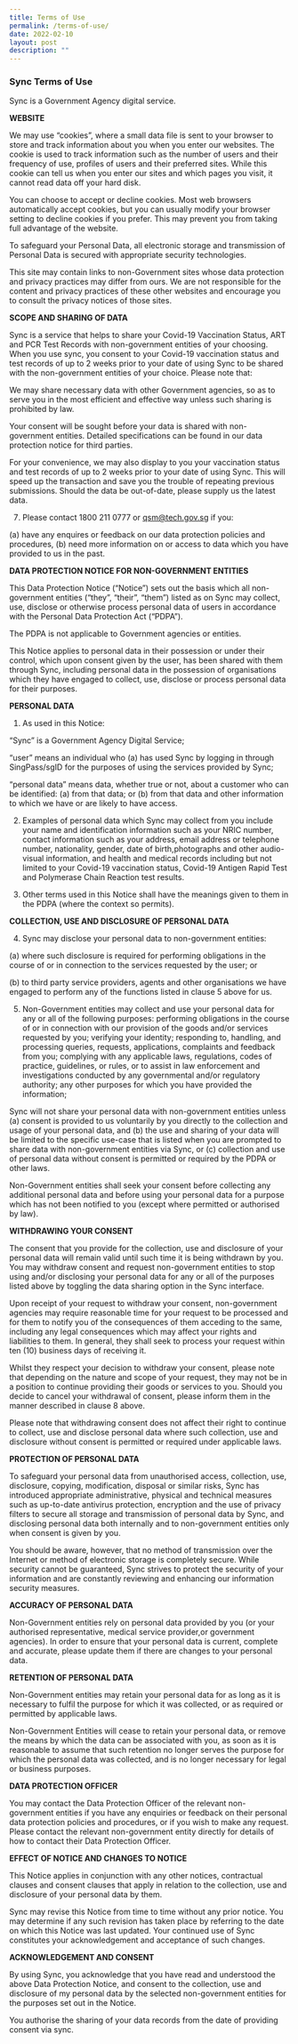 ```yaml
---
title: Terms of Use
permalink: /terms-of-use/
date: 2022-02-10
layout: post
description: ""
---
```



### **Sync Terms of Use**

Sync is a Government Agency digital service.

**WEBSITE**

We may use “cookies”, where a small data file is sent to your browser to store and track information about you when you enter our websites. The cookie is used to track information such as the number of users and their frequency of use, profiles of users and their preferred sites. While this cookie can tell us when you enter our sites and which pages you visit, it cannot read data off your hard disk.


You can choose to accept or decline cookies. Most web browsers automatically accept cookies, but you can usually modify your browser setting to decline cookies if you prefer. This may prevent you from taking full advantage of the website.

To safeguard your Personal Data, all electronic storage and transmission of Personal Data is secured with appropriate security technologies.


This site may contain links to non-Government sites whose data protection and privacy practices may differ from ours. We are not responsible for the content and privacy practices of these other websites and encourage you to consult the privacy notices of those sites.

**SCOPE AND SHARING OF DATA**

Sync is a service that helps to share your Covid-19 Vaccination Status, ART and PCR Test Records with non-government entities of your choosing. When you use sync, you consent to your Covid-19 vaccination status and test records of up to 2 weeks prior to your date of using Sync to be shared with the non-government entities of your choice. Please note that:

We may share necessary data with other Government agencies, so as to serve you in the most efficient and effective way unless such sharing is prohibited by law.


Your consent will be sought before your data is shared with non-government entities. Detailed specifications can be found in our data protection notice for third parties.


For your convenience, we may also display to you your vaccination status and test records of up to 2 weeks prior to your date of using Sync. This will speed up the transaction and save you the trouble of repeating previous submissions. Should the data be out-of-date, please supply us the latest data.

7.	Please contact 1800 211 0777 or qsm@tech.gov.sg if you:

(a) have any enquires or feedback on our data protection policies and procedures,
(b) need more information on or access to data which you have provided to us in the past.


**DATA PROTECTION NOTICE FOR NON-GOVERNMENT ENTITIES**

This Data Protection Notice (“Notice”) sets out the basis which all non-government entities (“they”, “their”, “them”) listed as on Sync may collect, use, disclose or otherwise process personal data of users in accordance with the Personal Data Protection Act (“PDPA”). 

The PDPA is not applicable to Government agencies or entities. 


This Notice applies to personal data in their possession or under their control, which upon consent given by the user, has been shared with them through Sync, including personal data in the possession of organisations which they have engaged to collect, use, disclose or process personal data for their purposes.

**PERSONAL DATA**

1. As used in this Notice:

“Sync” is a Government Agency Digital Service;

“user” means an individual who (a) has used Sync by logging in through SingPass/sgID for the purposes of using the services provided by Sync;

“personal data” means data, whether true or not, about a customer who can be identified: (a) from that data; or (b) from that data and other information to which we have or are likely to have access.

2. Examples of personal data which Sync may collect from you include your name and identification information such as your NRIC number, contact information such as your address, email address or telephone number, nationality, gender, date of birth,photographs and other audio-visual information, and health and medical records including but not limited to your Covid-19 vaccination status, Covid-19 Antigen Rapid Test and Polymerase Chain Reaction test results. 

3. Other terms used in this Notice shall have the meanings given to them in the PDPA (where the context so permits).

**COLLECTION, USE AND DISCLOSURE OF PERSONAL DATA**

4. Sync may disclose your personal data to non-government entities:

(a) where such disclosure is required for performing obligations in the course of or in connection to the services requested by the user; or 

(b) to third party service providers, agents and other organisations we have engaged to perform any of the functions listed in clause 5 above for us.

5. Non-Government entities may collect and use your personal data for any or all of the following purposes:
performing obligations in the course of or in connection with our provision of the goods and/or services requested by you;
verifying your identity;
responding to, handling, and processing queries, requests, applications, complaints and feedback from you;
complying with any applicable laws, regulations, codes of practice, guidelines, or rules, or to assist in law enforcement and investigations conducted by any governmental and/or regulatory authority;
any other purposes for which you have provided the information;

Sync will not share your personal data with non-government entities unless (a) consent is provided to us voluntarily by you directly to the collection and usage of your personal data, and (b) the use and sharing of your data will be limited to the specific use-case that is listed when you are prompted to share data with non-government entities via Sync, or (c) collection and use of personal data without consent is permitted or required by the PDPA or other laws. 

Non-Government entities shall seek your consent before collecting any additional personal data and before using your personal data for a purpose which has not been notified to you (except where permitted or authorised by law).

**WITHDRAWING YOUR CONSENT**

The consent that you provide for the collection, use and disclosure of your personal data will remain valid until such time it is being withdrawn by you. You may withdraw consent and request non-government entities to stop using and/or disclosing your personal data for any or all of the purposes listed above by toggling the data sharing option in the Sync interface. 


Upon receipt of your request to withdraw your consent, non-government agencies may require reasonable time for your request to be processed and for them to notify you of the consequences of them acceding to the same, including any legal consequences which may affect your rights and liabilities to them. In general, they shall seek to process your request within ten (10) business days of receiving it.


Whilst they respect your decision to withdraw your consent, please note that depending on the nature and scope of your request, they may not be in a position to continue providing their goods or services to you. Should you decide to cancel your withdrawal of consent, please inform them in the manner described in clause 8 above.


Please note that withdrawing consent does not affect their right to continue to collect, use and disclose personal data where such collection, use and disclosure without consent is permitted or required under applicable laws. 


**PROTECTION OF PERSONAL DATA**

To safeguard your personal data from unauthorised access, collection, use, disclosure, copying, modification, disposal or similar risks, Sync has introduced appropriate administrative, physical and technical measures such as up-to-date antivirus protection, encryption and the use of privacy filters to secure all storage and transmission of personal data by Sync, and disclosing personal data both internally and to non-government entities only when consent is given by you. 

You should be aware, however, that no method of transmission over the Internet or method of electronic storage is completely secure. While security cannot be guaranteed, Sync strives to protect the security of your information and are constantly reviewing and enhancing our information security measures.


**ACCURACY OF PERSONAL DATA**

Non-Government entities rely on personal data provided by you (or your authorised representative, medical service provider,or government agencies). In order to ensure that your personal data is current, complete and accurate, please update them if there are changes to your personal data. 

**RETENTION OF PERSONAL DATA**

Non-Government entities may retain your personal data for as long as it is necessary to fulfil the purpose for which it was collected, or as required or permitted by applicable laws.


Non-Government Entities will cease to retain your personal data, or remove the means by which the data can be associated with you, as soon as it is reasonable to assume that such retention no longer serves the purpose for which the personal data was collected, and is no longer necessary for legal or business purposes.


**DATA PROTECTION OFFICER**

You may contact the Data Protection Officer of the relevant non-government entities if you have any enquiries or feedback on their personal data protection policies and procedures, or if you wish to make any request. Please contact the relevant non-government entity directly for details of how to contact their Data Protection Officer. 

**EFFECT OF NOTICE AND CHANGES TO NOTICE**

This Notice applies in conjunction with any other notices, contractual clauses and consent clauses that apply in relation to the collection, use and disclosure of your personal data by them.

Sync may revise this Notice from time to time without any prior notice. You may determine if any such revision has taken place by referring to the date on which this Notice was last updated. Your continued use of Sync constitutes your acknowledgement and acceptance of such changes.


**ACKNOWLEDGEMENT AND CONSENT**

By using Sync, you acknowledge that you have read and understood the above Data Protection Notice, and consent to the collection, use and disclosure of my personal data by the selected non-government entities for the purposes set out in the Notice. 

You authorise the sharing of your data records from the date of providing consent via sync. 


